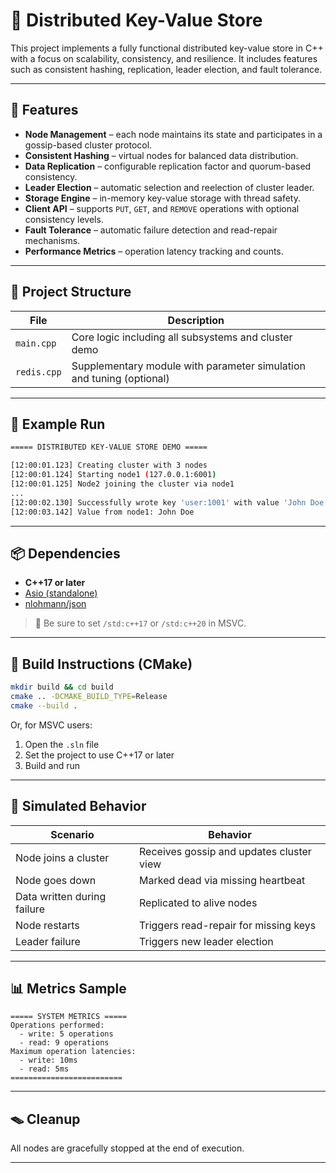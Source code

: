 # 📃️ Distributed Key-Value Store

This project implements a fully functional distributed key-value store in C++ with a focus on scalability, consistency, and resilience. It includes features such as consistent hashing, replication, leader election, and fault tolerance.

---

## 🚀 Features

* **Node Management** – each node maintains its state and participates in a gossip-based cluster protocol.
* **Consistent Hashing** – virtual nodes for balanced data distribution.
* **Data Replication** – configurable replication factor and quorum-based consistency.
* **Leader Election** – automatic selection and reelection of cluster leader.
* **Storage Engine** – in-memory key-value storage with thread safety.
* **Client API** – supports `PUT`, `GET`, and `REMOVE` operations with optional consistency levels.
* **Fault Tolerance** – automatic failure detection and read-repair mechanisms.
* **Performance Metrics** – operation latency tracking and counts.

---

## 📁 Project Structure

| File        | Description                                                          |
| ----------- | -------------------------------------------------------------------- |
| `main.cpp`  | Core logic including all subsystems and cluster demo                 |
| `redis.cpp` | Supplementary module with parameter simulation and tuning (optional) |

---

## 🧪 Example Run

```sh
===== DISTRIBUTED KEY-VALUE STORE DEMO =====

[12:00:01.123] Creating cluster with 3 nodes
[12:00:01.124] Starting node1 (127.0.0.1:6001)
[12:00:01.125] Node2 joining the cluster via node1
...
[12:00:02.130] Successfully wrote key 'user:1001' with value 'John Doe'
[12:00:03.142] Value from node1: John Doe
```

---

## 📦 Dependencies

* **C++17 or later**
* [Asio (standalone)](https://think-async.com/Asio/)
* [nlohmann/json](https://github.com/nlohmann/json)

> 📌 Be sure to set `/std:c++17` or `/std:c++20` in MSVC.

---

## 🔧 Build Instructions (CMake)

```bash
mkdir build && cd build
cmake .. -DCMAKE_BUILD_TYPE=Release
cmake --build .
```

Or, for MSVC users:

1. Open the `.sln` file
2. Set the project to use C++17 or later
3. Build and run

---

## 📱 Simulated Behavior

| Scenario                    | Behavior                                 |
| --------------------------- | ---------------------------------------- |
| Node joins a cluster        | Receives gossip and updates cluster view |
| Node goes down              | Marked dead via missing heartbeat        |
| Data written during failure | Replicated to alive nodes                |
| Node restarts               | Triggers read-repair for missing keys    |
| Leader failure              | Triggers new leader election             |

---

## 📊 Metrics Sample

```
===== SYSTEM METRICS =====
Operations performed:
  - write: 5 operations
  - read: 9 operations
Maximum operation latencies:
  - write: 10ms
  - read: 5ms
=========================
```

---

## 🪤 Cleanup

All nodes are gracefully stopped at the end of execution.

---
